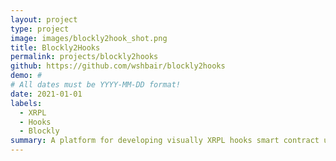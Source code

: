 ```yaml
---
layout: project
type: project
image: images/blockly2hook_shot.png
title: Blockly2Hooks
permalink: projects/blockly2hooks
github: https://github.com/wshbair/blockly2hooks
demo: #
# All dates must be YYYY-MM-DD format!
date: 2021-01-01
labels:
  - XRPL
  - Hooks
  - Blockly
summary: A platform for developing visually XRPL hooks smart contract using Blockly from Google.
---
```




